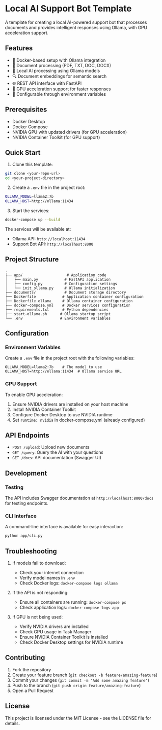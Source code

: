 # Local AI Support Bot Template

A template for creating a local AI-powered support bot that processes documents and provides intelligent responses using Ollama, with GPU acceleration support.

## Features

- 🐳 Docker-based setup with Ollama integration
- 📄 Document processing (PDF, TXT, DOC, DOCX)
- 🤖 Local AI processing using Ollama models
- 🔍 Document embeddings for semantic search
- 🌐 REST API interface with FastAPI
- 🚀 GPU acceleration support for faster responses
- 🔧 Configurable through environment variables

## Prerequisites

- Docker Desktop
- Docker Compose
- NVIDIA GPU with updated drivers (for GPU acceleration)
- NVIDIA Container Toolkit (for GPU support)

## Quick Start

1. Clone this template:

```bash
git clone <your-repo-url>
cd <your-project-directory>
```

2. Create a `.env` file in the project root:

```bash
OLLAMA_MODEL=llama2:7b
OLLAMA_HOST=http://ollama:11434
```

3. Start the services:

```bash
docker-compose up --build
```

The services will be available at:

- Ollama API: `http://localhost:11434`
- Support Bot API: `http://localhost:8000`

## Project Structure

```
.
├── app/                    # Application code
│   ├── main.py            # FastAPI application
│   ├── config.py          # Configuration settings
│   └── init_ollama.py     # Ollama initialization
├── documents/             # Document storage directory
├── Dockerfile            # Application container configuration
├── Dockerfile.ollama     # Ollama container configuration
├── docker-compose.yml    # Docker services configuration
├── requirements.txt      # Python dependencies
├── start-ollama.sh      # Ollama startup script
└── .env                 # Environment variables
```

## Configuration

### Environment Variables

Create a `.env` file in the project root with the following variables:

```env
OLLAMA_MODEL=llama2:7b    # The model to use
OLLAMA_HOST=http://ollama:11434  # Ollama service URL
```

### GPU Support

To enable GPU acceleration:

1. Ensure NVIDIA drivers are installed on your host machine
2. Install NVIDIA Container Toolkit
3. Configure Docker Desktop to use NVIDIA runtime
4. Set `runtime: nvidia` in docker-compose.yml (already configured)

## API Endpoints

- `POST /upload`: Upload new documents
- `GET /query`: Query the AI with your questions
- `GET /docs`: API documentation (Swagger UI)

## Development

### Testing

The API includes Swagger documentation at `http://localhost:8000/docs` for testing endpoints.

### CLI Interface

A command-line interface is available for easy interaction:

```bash
python app/cli.py
```

## Troubleshooting

1. If models fail to download:

   - Check your internet connection
   - Verify model names in `.env`
   - Check Docker logs: `docker-compose logs ollama`

2. If the API is not responding:

   - Ensure all containers are running: `docker-compose ps`
   - Check application logs: `docker-compose logs app`

3. If GPU is not being used:
   - Verify NVIDIA drivers are installed
   - Check GPU usage in Task Manager
   - Ensure NVIDIA Container Toolkit is installed
   - Check Docker Desktop settings for NVIDIA runtime

## Contributing

1. Fork the repository
2. Create your feature branch (`git checkout -b feature/amazing-feature`)
3. Commit your changes (`git commit -m 'Add some amazing feature'`)
4. Push to the branch (`git push origin feature/amazing-feature`)
5. Open a Pull Request

## License

This project is licensed under the MIT License - see the LICENSE file for details.
